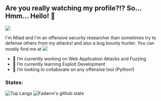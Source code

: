 ## Are you really watching my profile?!? So... Hmm... Hello! 👋

<img src="https://media.giphy.com/media/zy89dUFZCagFy/giphy.gif"/></a> 

I'm Milad and I'm an offensive security researcher than sometimes try to defense others from my attacks! and also a bug bounty hunter. You can mostly find me at <a href= "https://www.linkedin.com/in/fadavvi/"><img src="https://img.icons8.com/material-outlined/30/000000/linkedin.png"/></a> 

- 🔭 I’m currently working on Web Application Attacks and Fuzzing
- 🌱 I’m currently learning Exploit Development
- 👯 I’m looking to collaborate on any offensive tool (Python!)

### States:
![Top Langs](https://github-readme-stats.vercel.app/api/top-langs/?username=fadavvi&show_icons=true&theme=dracula) ![Fadavvi's github stats](https://github-readme-stats.vercel.app/api?username=fadavvi&show_icons=true&theme=dracula)



<!--
**Fadavvi/fadavvi** is a ✨ _special_ ✨ repository because its `README.md` (this file) appears on your GitHub profile.

Here are some ideas to get you started:


 ...
 ...
- 🤔 I’m looking for help with ...
- 💬 Ask me about ...
- 📫 How to reach me: ...
- 😄 Pronouns: ...
- ⚡ Fun fact: ...
-->
